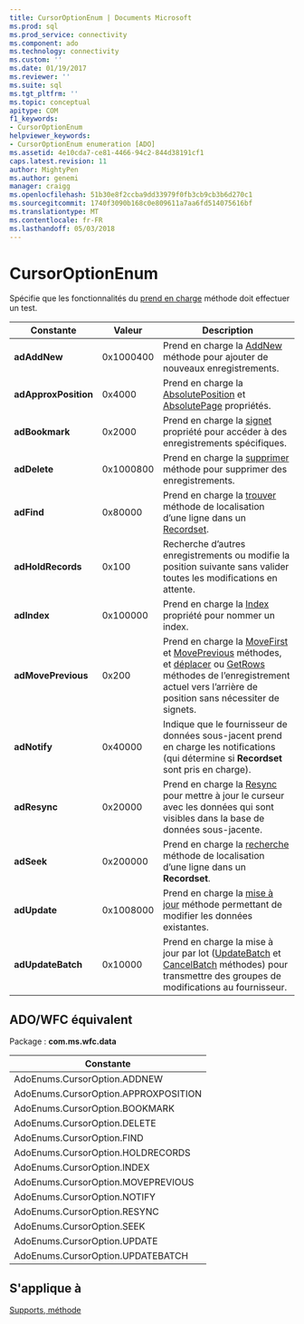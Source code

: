 ```yaml
---
title: CursorOptionEnum | Documents Microsoft
ms.prod: sql
ms.prod_service: connectivity
ms.component: ado
ms.technology: connectivity
ms.custom: ''
ms.date: 01/19/2017
ms.reviewer: ''
ms.suite: sql
ms.tgt_pltfrm: ''
ms.topic: conceptual
apitype: COM
f1_keywords:
- CursorOptionEnum
helpviewer_keywords:
- CursorOptionEnum enumeration [ADO]
ms.assetid: 4e10cda7-ce81-4466-94c2-844d38191cf1
caps.latest.revision: 11
author: MightyPen
ms.author: genemi
manager: craigg
ms.openlocfilehash: 51b30e8f2ccba9dd33979f0fb3cb9cb3b6d270c1
ms.sourcegitcommit: 1740f3090b168c0e809611a7aa6fd514075616bf
ms.translationtype: MT
ms.contentlocale: fr-FR
ms.lasthandoff: 05/03/2018
---
```

# <a name="cursoroptionenum"></a>CursorOptionEnum
Spécifie que les fonctionnalités du [prend en charge](../../../ado/reference/ado-api/supports-method.md) méthode doit effectuer un test.  
  
|Constante|Valeur| Description|  
|--------------|-----------|-----------------|  
|**adAddNew**|0x1000400|Prend en charge la [AddNew](../../../ado/reference/ado-api/addnew-method-ado.md) méthode pour ajouter de nouveaux enregistrements.|  
|**adApproxPosition**|0x4000|Prend en charge la [AbsolutePosition](../../../ado/reference/ado-api/absoluteposition-property-ado.md) et [AbsolutePage](../../../ado/reference/ado-api/absolutepage-property-ado.md) propriétés.|  
|**adBookmark**|0x2000|Prend en charge la [signet](../../../ado/reference/ado-api/bookmark-property-ado.md) propriété pour accéder à des enregistrements spécifiques.|  
|**adDelete**|0x1000800|Prend en charge la [supprimer](../../../ado/reference/ado-api/delete-method-ado-recordset.md) méthode pour supprimer des enregistrements.|  
|**adFind**|0x80000|Prend en charge la [trouver](../../../ado/reference/ado-api/find-method-ado.md) méthode de localisation d’une ligne dans un [Recordset](../../../ado/reference/ado-api/recordset-object-ado.md).|  
|**adHoldRecords**|0x100|Recherche d’autres enregistrements ou modifie la position suivante sans valider toutes les modifications en attente.|  
|**adIndex**|0x100000|Prend en charge la [Index](../../../ado/reference/ado-api/index-property.md) propriété pour nommer un index.|  
|**adMovePrevious**|0x200|Prend en charge la [MoveFirst](../../../ado/reference/ado-api/movefirst-movelast-movenext-and-moveprevious-methods-ado.md) et [MovePrevious](../../../ado/reference/ado-api/movefirst-movelast-movenext-and-moveprevious-methods-ado.md) méthodes, et [déplacer](../../../ado/reference/ado-api/move-method-ado.md) ou [GetRows](../../../ado/reference/ado-api/getrows-method-ado.md) méthodes de l’enregistrement actuel vers l’arrière de position sans nécessiter de signets.|  
|**adNotify**|0x40000|Indique que le fournisseur de données sous-jacent prend en charge les notifications (qui détermine si **Recordset** sont pris en charge).|  
|**adResync**|0x20000|Prend en charge la [Resync](../../../ado/reference/ado-api/resync-method.md) pour mettre à jour le curseur avec les données qui sont visibles dans la base de données sous-jacente.|  
|**adSeek**|0x200000|Prend en charge la [recherche](../../../ado/reference/ado-api/seek-method.md) méthode de localisation d’une ligne dans un **Recordset**.|  
|**adUpdate**|0x1008000|Prend en charge la [mise à jour](../../../ado/reference/ado-api/update-method.md) méthode permettant de modifier les données existantes.|  
|**adUpdateBatch**|0x10000|Prend en charge la mise à jour par lot ([UpdateBatch](../../../ado/reference/ado-api/updatebatch-method.md) et [CancelBatch](../../../ado/reference/ado-api/cancelbatch-method-ado.md) méthodes) pour transmettre des groupes de modifications au fournisseur.|  
  
## <a name="adowfc-equivalent"></a>ADO/WFC équivalent  
 Package : **com.ms.wfc.data**  
  
|Constante|  
|--------------|  
|AdoEnums.CursorOption.ADDNEW|  
|AdoEnums.CursorOption.APPROXPOSITION|  
|AdoEnums.CursorOption.BOOKMARK|  
|AdoEnums.CursorOption.DELETE|  
|AdoEnums.CursorOption.FIND|  
|AdoEnums.CursorOption.HOLDRECORDS|  
|AdoEnums.CursorOption.INDEX|  
|AdoEnums.CursorOption.MOVEPREVIOUS|  
|AdoEnums.CursorOption.NOTIFY|  
|AdoEnums.CursorOption.RESYNC|  
|AdoEnums.CursorOption.SEEK|  
|AdoEnums.CursorOption.UPDATE|  
|AdoEnums.CursorOption.UPDATEBATCH|  
  
## <a name="applies-to"></a>S'applique à  
 [Supports, méthode](../../../ado/reference/ado-api/supports-method.md)

